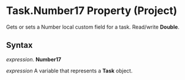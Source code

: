
# Task.Number17 Property (Project)

Gets or sets a Number local custom field for a task. Read/write  **Double**.


## Syntax

 _expression_. **Number17**

 _expression_ A variable that represents a **Task** object.

